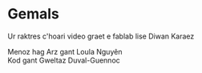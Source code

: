 # Gemals
Ur raktres c'hoari video graet e fablab lise Diwan Karaez

Menoz hag Arz gant Loula Nguyên<br>
Kod gant Gweltaz Duval-Guennoc
